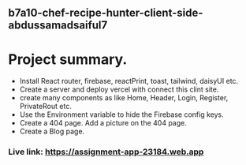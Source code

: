 ## b7a10-chef-recipe-hunter-client-side-abdussamadsaiful7

# Project summary.

* Install React router, firebase, reactPrint, toast, tailwind, daisyUI etc.
* Create a server and deploy vercel with connect this clint site.
* create many components as like Home, Header, Login, Register, PrivateRout etc.
* Use the Environment variable to hide the Firebase config keys.
* Create a 404 page. Add a picture on the 404 page.
* Create a Blog page.

### Live link:  https://assignment-app-23184.web.app




